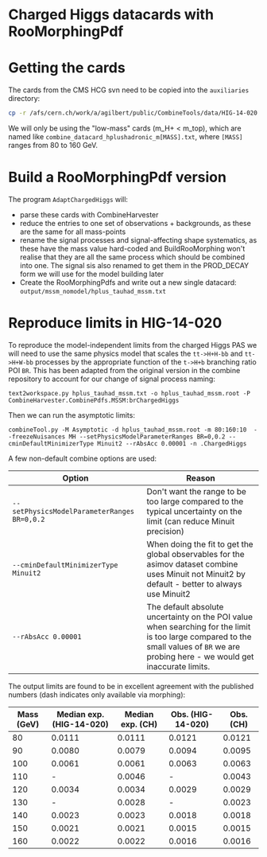 Charged Higgs datacards with RooMorphingPdf
===========================================

# Getting the cards

The cards from the CMS HCG svn need to be copied into the `auxiliaries`
directory:

```bash
cp -r /afs/cern.ch/work/a/agilbert/public/CombineTools/data/HIG-14-020.r6636 auxiliaries/datacards/
```

We will only be using the "low-mass" cards (m_H+ < m_top), which are named like `combine_datacard_hplushadronic_m[MASS].txt`, where `[MASS]` ranges from 80 to 160 GeV.

# Build a RooMorphingPdf version

The program `AdaptChargedHiggs` will:

  * parse these cards with CombineHarvester
  * reduce the entries to one set of observations + backgrounds, as these are the same for all mass-points
  * rename the signal processes and signal-affecting shape systematics, as these have the mass value hard-coded and BuildRooMorphing won't realise that they are all the same process which should be combined into one. The signal sis also renamed to get them in the PROD_DECAY form we will use for the model building later
  * Create the RooMorphingPdfs and write out a new single datacard: `output/mssm_nomodel/hplus_tauhad_mssm.txt`

# Reproduce limits in HIG-14-020

To reproduce the model-independent limits from the charged Higgs PAS we will need to use the same physics model that scales the `tt->H+H-bb` and `tt->H+W-bb` processes by the appropriate function of the `t->H+b` branching ratio POI `BR`. This has been adapted from the original version in the combine repository to account for our change of signal process naming:

    text2workspace.py hplus_tauhad_mssm.txt -o hplus_tauhad_mssm.root -P CombineHarvester.CombinePdfs.MSSM:brChargedHiggs

Then we can run the asymptotic limits:

    combineTool.py -M Asymptotic -d hplus_tauhad_mssm.root -m 80:160:10  --freezeNuisances MH --setPhysicsModelParameterRanges BR=0,0.2 --cminDefaultMinimizerType Minuit2 --rAbsAcc 0.00001 -n .ChargedHiggs

A few non-default combine options are used:

|                    Option                   |                                                                                         Reason                                                                                         |
|---------------------------------------------|----------------------------------------------------------------------------------------------------------------------------------------------------------------------------------------|
| `--setPhysicsModelParameterRanges BR=0,0.2` | Don't want the range to be too large compared to the typical uncertainty on the limit (can reduce Minuit precision)                                                                    |
| `--cminDefaultMinimizerType Minuit2`        | When doing the fit to get the global observables for the asimov dataset combine uses Minuit not Minuit2 by default - better to always use Minuit2                                      |
| `--rAbsAcc 0.00001`                         | The default absolute uncertainty on the POI value when searching for the limit is too large compared to the small values of `BR` we are probing here - we would get inaccurate limits. |

The output limits are found to be in excellent agreement with the published numbers (dash indicates only available via morphing):

| Mass (GeV) | Median exp. (HIG-14-020) | Median exp. (CH) | Obs. (HIG-14-020) | Obs. (CH) |
|------------|--------------------------|------------------|-------------------|-----------|
|         80 | 0.0111                   |           0.0111 | 0.0121            |    0.0121 |
|         90 | 0.0080                   |           0.0079 | 0.0094            |    0.0095 |
|        100 | 0.0061                   |           0.0061 | 0.0063            |    0.0063 |
|        110 | -                        |           0.0046 | -                 |    0.0043 |
|        120 | 0.0034                   |           0.0034 | 0.0029            |    0.0029 |
|        130 | -                        |           0.0028 | -                 |    0.0023 |
|        140 | 0.0023                   |           0.0023 | 0.0018            |    0.0018 |
|        150 | 0.0021                   |           0.0021 | 0.0015            |    0.0015 |
|        160 | 0.0022                   |           0.0022 | 0.0016            |    0.0016 |
